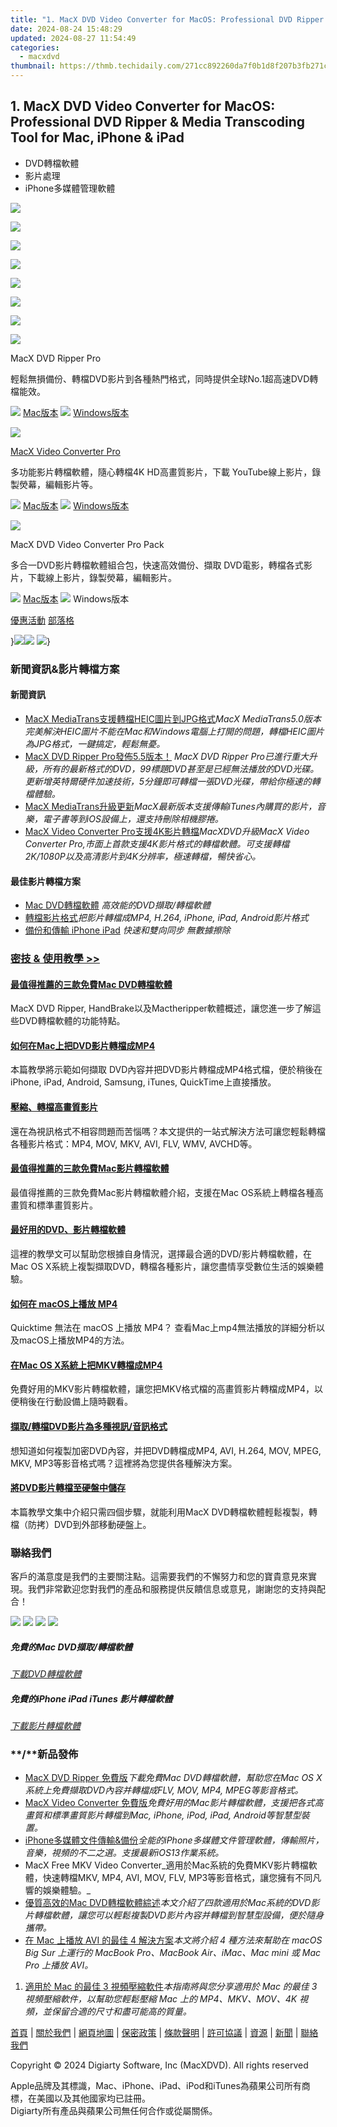 ```yaml
---
title: "1. MacX DVD Video Converter for MacOS: Professional DVD Ripper & Media Transcoding Tool for Mac, iPhone & iPad"
date: 2024-08-24 15:48:29
updated: 2024-08-27 11:54:49
categories:
  - macxdvd
thumbnail: https://thmb.techidaily.com/271cc892260da7f0b1d8f207b3fb271cd7c70ce8ff0fa954ebc9cead95a6f721.jpg
---
```


## 1. MacX DVD Video Converter for MacOS: Professional DVD Ripper & Media Transcoding Tool for Mac, iPhone & iPad

* DVD轉檔軟體
* 影片處理
* iPhone多媒體管理軟體

![](https://www.macxdvd.com/icon/riptab-w-fift.png) 

![](https://www.macxdvd.com/icon/riptab-b-fift.png) 

![](https://www.macxdvd.com/icon/video-w-fift.png) 

![](https://www.macxdvd.com/icon/video-b-fift.png) 

![](https://www.macxdvd.com/icon/tube-w-fift.png) 

![](https://www.macxdvd.com/icon/tube-b-fift.png) 

![](https://www.macxdvd.com/mobile-images/index/nav-more.png)

![](https://www.macxdvd.com/mobile-images/index/mi1.png)

MacX DVD Ripper Pro

輕鬆無損備份、轉檔DVD影片到各種熱門格式，同時提供全球No.1超高速DVD轉檔能效。

![](https://www.macxdvd.com/mobile-images/index/mm.png) [Mac版本](https://tools.techidaily.com/macxdvd/products/) ![](https://www.macxdvd.com/mobile-images/index/mw.png) [Windows版本](https://tools.techidaily.com/macxdvd/products/) 

![](https://www.macxdvd.com/mobile-images/index/mi2.png)

[MacX Video Converter Pro](https://tools.techidaily.com/macxdvd/products/)

多功能影片轉檔軟體，隨心轉檔4K HD高畫質影片，下載 YouTube線上影片，錄製熒幕，編輯影片等。

![](https://www.macxdvd.com/mobile-images/index/mm.png) [Mac版本](https://tools.techidaily.com/macxdvd/products/) ![](https://www.macxdvd.com/mobile-images/index/mw.png) [Windows版本](https://tools.techidaily.com/macxdvd/products/) 

![](https://www.macxdvd.com/mobile-images/index/mi3.png)

MacX DVD Video Converter Pro Pack

多合一DVD影片轉檔軟體組合包，快速高效備份、擷取 DVD電影，轉檔各式影片，下載線上影片，錄製熒幕，編輯影片。

![](https://www.macxdvd.com/mobile-images/index/mm.png) [Mac版本](https://tools.techidaily.com/macxdvd/products/) ![](https://www.macxdvd.com/mobile-images/index/mw.png) Windows版本

[優惠活動](https://tools.techidaily.com/macxdvd/products/) [部落格](https://tools.techidaily.com/macxdvd/products/) 

}[![](https://www.macxdvd.com/flag/fr.png)](https://tools.techidaily.com/macxdvd/products/)[![](https://www.macxdvd.com/flag/it.png)](https://tools.techidaily.com/macxdvd/products/) [![](https://www.macxdvd.com/flag/bcn-fift.png)](https://tools.techidaily.com/macxdvd/products/)}

### 新聞資訊&影片轉檔方案

#### 新聞資訊

* [MacX MediaTrans支援轉檔HEIC圖片到JPG格式](https://tools.techidaily.com/macxdvd/products/)_MacX MediaTrans5.0版本完美解決HEIC圖片不能在Mac和Windows電腦上打開的問題，轉檔HEIC圖片為JPG格式，一鍵搞定，輕鬆無憂。_
* [MacX DVD Ripper Pro發佈5.5版本！](https://tools.techidaily.com/macxdvd/products/) _MacX DVD Ripper Pro已進行重大升級，所有的最新格式的DVD，99標題DVD甚至是已經無法播放的DVD光碟。更新增英特爾硬件加速技術，5分鐘即可轉檔一張DVD光碟，帶給你極速的轉檔體驗。_
* [MacX MediaTrans升級更新](https://tools.techidaily.com/macxdvd/products/)_MacX最新版本支援傳輸iTunes內購買的影片，音樂，電子書等到iOS設備上，還支持刪除相機膠捲。_
* [MacX Video Converter Pro支援4K影片轉檔](https://tools.techidaily.com/macxdvd/products/)_MacXDVD升級MacX Video Converter Pro,市面上首款支援4K影片格式的轉檔軟體。可支援轉檔2K/1080P以及高清影片到4K分辨率，極速轉檔，暢快省心。_

#### 最佳影片轉檔方案

* [Mac DVD轉檔軟體](https://tools.techidaily.com/macxdvd/products/) _高效能的DVD擷取/轉檔軟體_
* [轉檔影片格式](https://tools.techidaily.com/macxdvd/products/)_把影片轉檔成MP4, H.264, iPhone, iPad, Android影片格式_
* [備份和傳輸 iPhone iPad](https://tools.techidaily.com/macxdvd/products/) _快速和雙向同步 無數據擦除_



### [密技 & 使用教學 >>](https://tools.techidaily.com/macxdvd/products/) 

#### [最值得推薦的三款免費Mac DVD轉檔軟體](https://tools.techidaily.com/macxdvd/products/)

MacX DVD Ripper, HandBrake以及Mactheripper軟體概述，讓您進一步了解這些DVD轉檔軟體的功能特點。 

#### [如何在Mac上把DVD影片轉檔成MP4](https://tools.techidaily.com/macxdvd/products/)

本篇教學將示範如何擷取 DVD內容并把DVD影片轉檔成MP4格式檔，便於稍後在iPhone, iPad, Android, Samsung, iTunes, QuickTime上直接播放。 

#### [壓縮、轉檔高畫質影片](https://tools.techidaily.com/macxdvd/products/)

還在為視訊格式不相容問題而苦惱嗎？本文提供的一站式解決方法可讓您輕鬆轉檔各種影片格式：MP4, MOV, MKV, AVI, FLV, WMV, AVCHD等。 

#### [最值得推薦的三款免費Mac影片轉檔軟體](https://tools.techidaily.com/macxdvd/products/)

最值得推薦的三款免費Mac影片轉檔軟體介紹，支援在Mac OS系統上轉檔各種高畫質和標準畫質影片。

#### [最好用的DVD、影片轉檔軟體](https://tools.techidaily.com/macxdvd/products/)

這裡的教學文可以幫助您根據自身情況，選擇最合適的DVD/影片轉檔軟體，在Mac OS X系統上複製擷取DVD，轉檔各種影片，讓您盡情享受數位生活的娛樂體驗。

#### [如何在 macOS上播放 MP4](https://tools.techidaily.com/macxdvd/products/)

Quicktime 無法在 macOS 上播放 MP4？ 查看Mac上mp4無法播放的詳細分析以及macOS上播放MP4的方法。 

#### [在Mac OS X系統上把MKV轉檔成MP4](https://tools.techidaily.com/macxdvd/products/)

免費好用的MKV影片轉檔軟體，讓您把MKV格式檔的高畫質影片轉檔成MP4，以便稍後在行動設備上隨時觀看。

#### [擷取/轉檔DVD影片為多種視訊/音訊格式](https://tools.techidaily.com/macxdvd/products/)

想知道如何複製加密DVD內容，并把DVD轉檔成MP4, AVI, H.264, MOV, MPEG, MKV, MP3等影音格式嗎？這裡將為您提供各種解決方案。 

#### [將DVD影片轉檔至硬盤中儲存](https://tools.techidaily.com/macxdvd/products/)

本篇教學文集中介紹只需四個步驟，就能利用MacX DVD轉檔軟體輕鬆複製，轉檔（防拷）DVD到外部移動硬盤上。 



### 聯絡我們

客戶的滿意度是我們的主要關注點。這需要我們的不懈努力和您的寶貴意見來實現。我們非常歡迎您對我們的產品和服務提供反饋信息或意見，謝謝您的支持與配合！ 

[![](https://www.macxdvd.com/img-style/face-fift.png)](https://www.facebook.com/macxdvd) [![](https://www.macxdvd.com/img-style/twi-fift.png)](https://twitter.com/Macxdvd%5FSoft) [![](https://www.macxdvd.com/img-style/google-fift.png)](https://tools.techidaily.com/macxdvd/products/) [![](https://www.macxdvd.com/img-style/yout-fift.png)](https://www.youtube.com/user/macxdvd) 

##### 免費的Mac DVD擷取/轉檔軟體

[_下載DVD轉檔軟體_](https://tools.techidaily.com/macxdvd/products/) 

##### 免費的iPhone iPad iTunes 影片轉檔軟體

[_下載影片轉檔軟體_](https://tools.techidaily.com/macxdvd/products/) 

### **/**新品發佈

* [MacX DVD Ripper 免費版](https://tools.techidaily.com/macxdvd/products/)_下載免費Mac DVD轉檔軟體，幫助您在Mac OS X系統上免費擷取DVD內容并轉檔成FLV, MOV, MP4, MPEG等影音格式。_
* [MacX Video Converter 免費版](https://tools.techidaily.com/macxdvd/products/)_免費好用的Mac影片轉檔軟體，支援把各式高畫質和標準畫質影片轉檔到Mac, iPhone, iPod, iPad, Android等智慧型裝置。_
* [iPhone多媒體文件傳輸&備份](https://tools.techidaily.com/macxdvd/products/)_全能的iPhone多媒體文件管理軟體，傳輸照片，音樂，視頻的不二之選。支援最新iOS13作業系統。_
* MacX Free MKV Video Converter_適用於Mac系統的免費MKV影片轉檔軟體，快速轉檔MKV, MP4, AVI, MOV, FLV, MP3等影音格式，讓您擁有不同凡響的娛樂體驗。_
* [優質高效的Mac DVD轉檔軟體綜述](https://tools.techidaily.com/macxdvd/products/)_本文介紹了四款適用於Mac系統的DVD影片轉檔軟體，讓您可以輕鬆複製DVD影片內容并轉檔到智慧型設備，便於隨身攜帶。_
* [在 Mac 上播放 AVI 的最佳 4 解決方案](https://tools.techidaily.com/macxdvd/products/)_本文將介紹 4 種方法來幫助在 macOS Big Sur 上運行的 MacBook Pro、MacBook Air、iMac、Mac mini 或 Mac Pro 上播放 AVI。_
1. [適用於 Mac 的最佳 3 視頻壓縮軟件](https://tools.techidaily.com/macxdvd/products/)_本指南將與您分享適用於 Mac 的最佳 3 視頻壓縮軟件，以幫助您輕鬆壓縮 Mac 上的 MP4、MKV、MOV、4K 視頻，並保留合適的尺寸和盡可能高的質量。_



[首頁](https://tools.techidaily.com/macxdvd/products/) | [關於我們](https://tools.techidaily.com/macxdvd/products/) | [網頁地圖](https://tools.techidaily.com/macxdvd/products/) | [保密政策](https://tools.techidaily.com/macxdvd/products/) | [條款聲明](https://tools.techidaily.com/macxdvd/products/) | [許可協議](https://tools.techidaily.com/macxdvd/products/) | [資源](https://tools.techidaily.com/macxdvd/products/) | [新聞](https://tools.techidaily.com/macxdvd/products/) | [聯絡我們](https://tools.techidaily.com/macxdvd/products/)

Copyright © 2024 Digiarty Software, Inc (MacXDVD). All rights reserved

Apple品牌及其標識，Mac、iPhone、iPad、iPod和iTunes為蘋果公司所有商標，在美國以及其他國家均已註冊。  
Digiarty所有產品與蘋果公司無任何合作或從屬關係。

<ins class="adsbygoogle"
     style="display:block"
     data-ad-format="autorelaxed"
     data-ad-client="ca-pub-7571918770474297"
     data-ad-slot="1223367746"></ins>



<ins class="adsbygoogle"
     style="display:block"
     data-ad-client="ca-pub-7571918770474297"
     data-ad-slot="8358498916"
     data-ad-format="auto"
     data-full-width-responsive="true"></ins>
